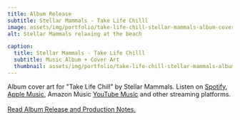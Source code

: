 ```yaml
---
title: Album Release
subtitle: Stellar Mammals - Take Life Chilll 
image: assets/img/portfolio/take-life-chill-stellar-mammals-album-cover.jpg
alt: Stellar Mammals relaxing at the beach

caption:
  title: Stellar Mammals - Take Life Chilll
  subtitle: Music Album + Cover Art
  thumbnail: assets/img/portfolio/take-life-chill-stellar-mammals-album-cover-thumbnail.jpg
---
```

Album cover art for "Take Life Chill" by Stellar Mammals. Listen on <a href='https://open.spotify.com/album/65KtpNGAO4VeGQIZCqdGOJ?si=YxmXl7wvTd6CeoYmW8dS9g'>Spotify</a>, <a href='https://music.apple.com/us/artist/stellar-mammals/1646024717'>Apple Music</a>, Amazon Music <a href='https://www.youtube.com/channel/UCl1gNok08PHcloaxWHNVd7Q/'>YouTube Music</a> and other streaming platforms. <br /> <br /> <a href='http://www.markwk.com/take-life-chill-stellar-mammals-album.html'>Read Album Release and Production Notes. 

